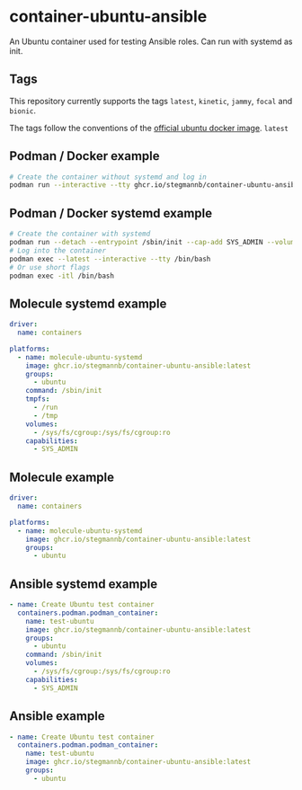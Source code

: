 # container-ubuntu-ansible

An Ubuntu container used for testing Ansible roles.
Can run with systemd as init.

## Tags

This repository currently supports the tags `latest`, `kinetic`, `jammy`, `focal` and `bionic`.

The tags follow the conventions of the [official ubuntu docker image](https://hub.docker.com/_/ubuntu). `latest`

## Podman / Docker example

```bash
# Create the container without systemd and log in
podman run --interactive --tty ghcr.io/stegmannb/container-ubuntu-ansible:latest
```

## Podman / Docker systemd example

```bash
# Create the container with systemd
podman run --detach --entrypoint /sbin/init --cap-add SYS_ADMIN --volume /sys/fs/cgroup:/sys/fs/cgroup:ro --systemd=true ghcr.io/stegmannb/container-ubuntu-ansible:latest
# Log into the container
podman exec --latest --interactive --tty /bin/bash
# Or use short flags
podman exec -itl /bin/bash
```

## Molecule systemd example

```yaml
driver:
  name: containers

platforms:
  - name: molecule-ubuntu-systemd
    image: ghcr.io/stegmannb/container-ubuntu-ansible:latest
    groups:
      - ubuntu
    command: /sbin/init
    tmpfs:
      - /run
      - /tmp
    volumes:
      - /sys/fs/cgroup:/sys/fs/cgroup:ro
    capabilities:
      - SYS_ADMIN
```

## Molecule example

```yaml
driver:
  name: containers

platforms:
  - name: molecule-ubuntu-systemd
    image: ghcr.io/stegmannb/container-ubuntu-ansible:latest
    groups:
      - ubuntu
```

## Ansible systemd example

```yaml
- name: Create Ubuntu test container
  containers.podman.podman_container:
    name: test-ubuntu
    image: ghcr.io/stegmannb/container-ubuntu-ansible:latest
    groups:
      - ubuntu
    command: /sbin/init
    volumes:
      - /sys/fs/cgroup:/sys/fs/cgroup:ro
    capabilities:
      - SYS_ADMIN
```

## Ansible example

```yaml
- name: Create Ubuntu test container
  containers.podman.podman_container:
    name: test-ubuntu
    image: ghcr.io/stegmannb/container-ubuntu-ansible:latest
    groups:
      - ubuntu
```
